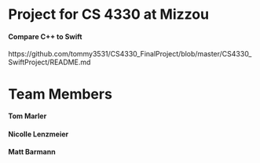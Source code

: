 <h1> Project for CS 4330 at Mizzou </h1>
<h4>Compare C++ to Swift </h4>
https://github.com/tommy3531/CS4330_FinalProject/blob/master/CS4330_SwiftProject/README.md
<h1> Team Members</h1>
<h4> Tom Marler </h4>
<h4> Nicolle Lenzmeier</h4>
<h4> Matt Barmann</h4>
